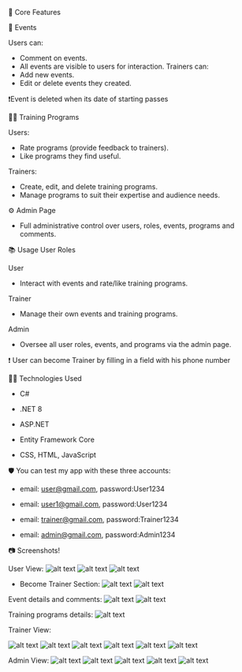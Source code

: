 🎯 Core Features

🌟 Events

Users can:
- Comment on events.
- All events are visible to users for interaction.
Trainers can:
- Add new events.
- Edit or delete events they created.

❗Event is deleted when its date of starting passes 

🏋️‍♂️ Training Programs

Users:
- Rate programs (provide feedback to trainers).
- Like programs they find useful.

Trainers:
- Create, edit, and delete training programs.
- Manage programs to suit their expertise and audience needs.

⚙️ Admin Page
- Full administrative control over users, roles, events, programs and comments.

📚 Usage
User Roles

User
- Interact with events and rate/like training programs.

Trainer
- Manage their own events and training programs.

Admin
- Oversee all user roles, events, and programs via the admin page.

❗ User can become Trainer by filling in a field with his phone number 

🧑‍💻 Technologies Used

- C#

- .NET 8

- ASP.NET
  
- Entity Framework Core

- CSS, HTML, JavaScript

🛡️ You can test my app with these three accounts:

- email: user@gmail.com, password:User1234

- email: user1@gmail.com, password:User1234

- email: trainer@gmail.com, password:Trainer1234

- email: admin@gmail.com, password:Admin1234

📷 Screenshots!

User View:
![alt text](image-6.png)
![alt text](image-7.png)
![alt text](image-8.png)

- Become Trainer Section:
![alt text](image-9.png)
![alt text](image-10.png) 

Event details and comments:
![alt text](image-11.png)
![alt text](image-12.png)

Training programs details:
![alt text](image-13.png)

Trainer View:

![alt text](image.png)
![alt text](image-1.png)
![alt text](image-4.png)
![alt text](image-2.png)
![alt text](image-5.png)
![alt text](image-3.png)

Admin View:
![alt text](image-14.png)
![alt text](image-15.png)
![alt text](image-16.png)
![alt text](image-17.png)
![alt text](image-18.png)
